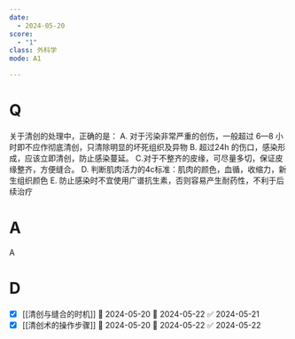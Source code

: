 ```yaml
---
date:
  - 2024-05-20
score:
  - "1"
class: 外科学
mode: A1

---
```



# Q
关于清创的处理中，正确的是：
A. 对于污染非常严重的创伤，一般超过 6—8 小时即不应作彻底清创，只清除明显的坏死组织及异物
B. 超过24h 的伤口，感染形成，应该立即清创，防止感染蔓延。
C.对于不整齐的皮缘，可尽量多切，保证皮缘整齐，方便缝合。
D. 判断肌肉活力的4c标准：肌肉的颜色，血循，收缩力，新生组织颜色
E. 防止感染时不宜使用广谱抗生素，否则容易产生耐药性，不利于后续治疗

# A

A


# D
- [x] [[清创与缝合的时机]] 🛫 2024-05-20 📅 2024-05-22 ✅ 2024-05-21
- [x] [[清创术的操作步骤]] 🛫 2024-05-20 📅 2024-05-22 ✅ 2024-05-22